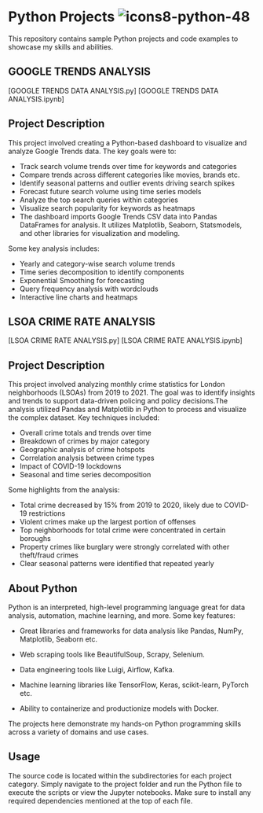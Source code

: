 # Python Projects ![icons8-python-48](https://github.com/swaapnaa/PYTHON_PROJECTS/assets/149737403/32f187c4-66ee-4288-9439-38a6b3950a14)


This repository contains sample Python projects and code examples to showcase my skills and abilities.

## GOOGLE TRENDS ANALYSIS

[GOOGLE TRENDS DATA ANALYSIS.py] [GOOGLE TRENDS DATA ANALYSIS.ipynb]

## Project Description

This project involved creating a Python-based dashboard to visualize and analyze Google Trends data. The key goals were to:

- Track search volume trends over time for keywords and categories
- Compare trends across different categories like movies, brands etc.
- Identify seasonal patterns and outlier events driving search spikes
- Forecast future search volume using time series models
- Analyze the top search queries within categories
- Visualize search popularity for keywords as heatmaps
- The dashboard imports Google Trends CSV data into Pandas DataFrames for analysis. It utilizes Matplotlib, Seaborn, Statsmodels, and other libraries for visualization and modeling.

Some key analysis includes:

- Yearly and category-wise search volume trends
- Time series decomposition to identify components
- Exponential Smoothing for forecasting
- Query frequency analysis with wordclouds
- Interactive line charts and heatmaps

## LSOA CRIME RATE ANALYSIS

[LSOA CRIME RATE ANALYSIS.py] [LSOA CRIME RATE ANALYSIS.ipynb]

## Project Description

This project involved analyzing monthly crime statistics for London neighborhoods (LSOAs) from 2019 to 2021. The goal was to identify insights and trends to support data-driven policing and policy decisions.The analysis utilized Pandas and Matplotlib in Python to process and visualize the complex dataset. Key techniques included:

- Overall crime totals and trends over time
- Breakdown of crimes by major category
- Geographic analysis of crime hotspots
- Correlation analysis between crime types
- Impact of COVID-19 lockdowns
- Seasonal and time series decomposition

Some highlights from the analysis:

- Total crime decreased by 15% from 2019 to 2020, likely due to COVID-19 restrictions
- Violent crimes make up the largest portion of offenses
- Top neighborhoods for total crime were concentrated in certain boroughs
- Property crimes like burglary were strongly correlated with other theft/fraud crimes
- Clear seasonal patterns were identified that repeated yearly

## About Python

Python is an interpreted, high-level programming language great for data analysis, automation, machine learning, and more. Some key features:

- Great libraries and frameworks for data analysis like Pandas, NumPy, Matplotlib, Seaborn etc.

- Web scraping tools like BeautifulSoup, Scrapy, Selenium.

- Data engineering tools like Luigi, Airflow, Kafka. 

- Machine learning libraries like TensorFlow, Keras, scikit-learn, PyTorch etc.

- Ability to containerize and productionize models with Docker.

The projects here demonstrate my hands-on Python programming skills across a variety of domains and use cases.

## Usage

The source code is located within the subdirectories for each project category. Simply navigate to the project folder and run the Python file to execute the scripts or view the Jupyter notebooks. Make sure to install any required dependencies mentioned at the top of each file.

